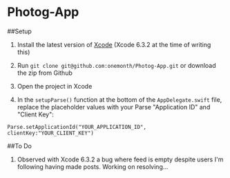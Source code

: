 # Photog-App

##Setup

1. Install the latest version of [Xcode](https://developer.apple.com/xcode/downloads/) (Xcode 6.3.2 at the time of writing this)

1. Run `git clone git@github.com:onemonth/Photog-App.git` or download the zip from Github

1. Open the project in Xcode

1. In the `setupParse()` function at the bottom of the `AppDelegate.swift` file, replace the placeholder values with your Parse "Application ID" and "Client Key":

```
Parse.setApplicationId("YOUR_APPLICATION_ID", clientKey:"YOUR_CLIENT_KEY")
```

##To Do

1. Observed with Xcode 6.3.2 a bug where feed is empty despite users I'm following having made posts. Working on resolving...

